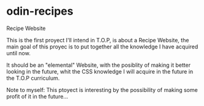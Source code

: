 # odin-recipes
Recipe Website 

This is the first proyect I'll intend in T.O.P, is about a Recipe Website, the main goal of this proyec is to put 
together all the knowledge I have acquired until now.

It should be an "elemental" Website, with the posiblity of making it better looking in the future, whit the CSS knowledge I will acquire in the future in the T.O.P curriculum.

Note to myself: This ptoyect is interesting by the possibility of making some profit of it in the future...
